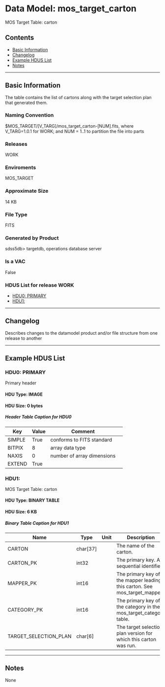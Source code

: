 # Data Model: mos_target_carton


MOS Target Table: carton


## Contents
- [Basic Information](#basic-information)
- [Changelog](#changelog)
- [Example HDUS List](#example-hdus-list)
- [Notes](#notes)

---

## Basic Information
The table contains the list of cartons along with the target selection plan that generated them.

### Naming Convention
$MOS_TARGET/[V_TARG]/mos_target_carton-[NUM].fits, where V_TARG=1.0.1 for WORK; and NUM = 1..1 to partition the file into parts

### Releases
WORK

### Enviroments
MOS_TARGET

### Approximate Size
14 KB

### File Type
FITS

### Generated by Product
sdss5db> targetdb, operations database server

### Is a VAC
False

### HDUS List for release WORK
  - [HDU0: PRIMARY](#hdu0-primary)
  - [HDU1: ](#hdu1-)

---

## Changelog
Describes changes to the datamodel product and/or file structure from one release to another

---
## Example HDUS List

### HDU0: PRIMARY
Primary header

#### HDU Type: IMAGE
#### HDU Size:  0 bytes

##### Header Table Caption for HDU0
Key | Value | Comment | |
| --- | --- | --- | --- |
| SIMPLE | True | conforms to FITS standard |
| BITPIX | 8 | array data type |
| NAXIS | 0 | number of array dimensions |
| EXTEND | True |  |



### HDU1: 
MOS Target Table: carton

#### HDU Type: BINARY TABLE
#### HDU Size:  6 KB


##### Binary Table Caption for HDU1
Name | Type | Unit | Description |
| --- | --- | --- | --- |
 | CARTON | char[37] |  | The name of the carton. |
 | CARTON_PK | int32 |  | The primary key. A sequential identifier. |
 | MAPPER_PK | int16 |  | The primary key of the mapper leading this carton. See mos_target_mapper. |
 | CATEGORY_PK | int16 |  | The primary key of the category in the mos_target_category table. |
 | TARGET_SELECTION_PLAN | char[6] |  | The target selection plan version for which this carton was run. |



---
## Notes
None